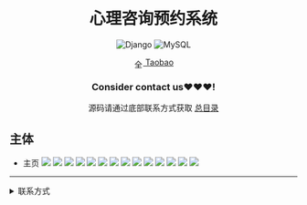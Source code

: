 
<div align="center">
  <h1>心理咨询预约系统</h1>

![Django](https://img.shields.io/badge/Django-3.x-green.svg?style=for-the-badge&logo=flask&logoColor=white&style=plastic)
![MySQL](https://img.shields.io/badge/MySQL-4479A1.svg?style=for-the-badge&logo=mysql&logoColor=white&style=plastic)

<img src="https://www.taobao.com/favicon.ico" alt="全球 Web 图标" role="presentation" data-bm="45" width="17" height="17" align="center" ><a href='https://shop230447850.taobao.com/' > Taobao</a></img>
  ### **Consider contact us❤️❤️❤️!**
</div>

<div align="center">

源码请通过底部联系方式获取 [总目录](https://gitee.com/k54kdk/k54kdk/raw/master/README.md#django+mysql系统展示)

</div>

## 主体
- 主页
![](https://gitee.com/k54kdk/result_display/-/raw/master/src/心理咨询预约系统/1.png)
![](https://gitee.com/k54kdk/result_display/-/raw/master/src/心理咨询预约系统/2-1.png)
![](https://gitee.com/k54kdk/result_display/-/raw/master/src/心理咨询预约系统/2-2.png)
![](https://gitee.com/k54kdk/result_display/-/raw/master/src/心理咨询预约系统/2-3.png)
![](https://gitee.com/k54kdk/result_display/-/raw/master/src/心理咨询预约系统/3.png)
![](https://gitee.com/k54kdk/result_display/-/raw/master/src/心理咨询预约系统/3-1.png)
![](https://gitee.com/k54kdk/result_display/-/raw/master/src/心理咨询预约系统/4.png)
![](https://gitee.com/k54kdk/result_display/-/raw/master/src/心理咨询预约系统/4-1.png)
![](https://gitee.com/k54kdk/result_display/-/raw/master/src/心理咨询预约系统/5.png)
![](https://gitee.com/k54kdk/result_display/-/raw/master/src/心理咨询预约系统/6.png)
![](https://gitee.com/k54kdk/result_display/-/raw/master/src/心理咨询预约系统/6-1.png)
![](https://gitee.com/k54kdk/result_display/-/raw/master/src/心理咨询预约系统/7.png)
![](https://gitee.com/k54kdk/result_display/-/raw/master/src/心理咨询预约系统/7-1.png)
![](https://gitee.com/k54kdk/result_display/-/raw/master/src/心理咨询预约系统/数据库展示.png)

***
<details>
<summary> 联系方式</summary>
<html>
    <div align="center">
        <table align="center" >
            <tr>
                <td>
                    <img src="https://gitee.com/k54kdk/result_display/-/raw/master/src/联系二维码/微信好友.jpg" height=350/>
                </td>
                <td>
                    <img src="https://gitee.com/k54kdk/result_display/-/raw/master/src/联系二维码/QQ好友.jpg" height=350/>
                </td>
            </tr>
        </table>
    </div>
</html>
<details>
<summary> 联系方式</summary>
<html>
    <div align="center">
        <table align="center" >
            <tr>
                <td>
                    <img src="https://gitee.com/k54kdk/result_display/-/raw/master/src/联系二维码/微信好友.jpg" height=350/>
                </td>
                <td>
                    <img src="https://gitee.com/k54kdk/result_display/-/raw/master/src/联系二维码/QQ好友.jpg" height=350/>
                </td>
            </tr>
        </table>
    </div>
</html>
